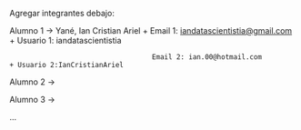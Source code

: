 Agregar integrantes debajo:

Alumno 1 -> Yané, Ian Cristian Ariel + Email 1: iandatascientistia@gmail.com + Usuario 1: iandatascientistia 

                                       Email 2: ian.00@hotmail.com           + Usuario 2:IanCristianAriel



Alumno 2 ->



Alumno 3 ->



...
